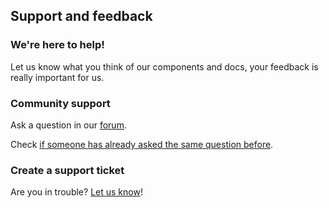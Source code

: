 ## Support and feedback

### We're here to help!

Let us know what you think of our components and docs, your feedback is really important for us.

### Community support

Ask a question in our [forum](https://answers.atlassian.com/questions/ask?title=AtlasKit%3A%20&topics=atlaskit,@NAME@,@NAME@@@VERSION@).

Check [if someone has already asked the same question before](https://answers.atlassian.com/questions/topics/42926171/atlaskit).


### Create a support ticket

Are you in trouble? [Let us know](https://ecosystem.atlassian.net/browse/AK)!
